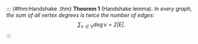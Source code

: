 ::: {#thm:Handshake .thm}
**Theorem 1** (Handshake lemma). *In every graph, the sum of all vertex
degrees is twice the number of edges:
$$\sum_{v \in V} \deg v = 2 |E|.$$*
:::
